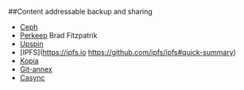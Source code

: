 ##Content addressable backup and sharing
- [Ceph](https://ceph.org)
- [Perkeep](https://perkeep.org/) Brad Fitzpatrik
- [Upspin](https://upspin.io/)
- [IPFS](https://ipfs.io https://github.com/ipfs/ipfs#quick-summary)
- [Kopia](https://kopia.io)
- [Git-annex](https://git-annex.branchable.com)
- [Casync](https://github.com/systemd/casync)